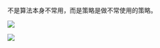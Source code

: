 不是算法本身不常用，而是策略是做不常使用的策略。

![](https://gitee.com/hxc8/images8/raw/master/img/202407191129681.jpg)

![](https://gitee.com/hxc8/images8/raw/master/img/202407191129344.jpg)